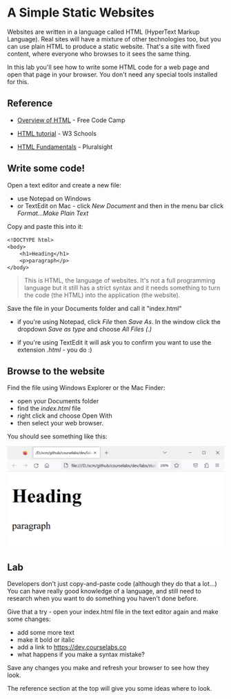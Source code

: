 # A Simple Static Websites

Websites are written in a language called HTML (HyperText Markup Language). Real sites will have a mixture of other technologies too, but you can use plain HTML to produce a static website. That's a site with fixed content, where everyone who browses to it sees the same thing.

In this lab you'll see how to write some HTML code for a web page and open that page in your browser. You don't need any special tools installed for this.

## Reference

- [Overview of HTML](https://www.freecodecamp.org/news/what-is-html-definition-and-meaning/) - Free Code Camp

- [HTML tutorial](https://www.w3schools.com/html/) - W3 Schools

- [HTML Fundamentals](https://app.pluralsight.com/library/courses/html-fundamentals/table-of-contents) - Pluralsight

## Write some code!

Open a text editor and create a new file:

- use Notepad on Windows
- or TextEdit on Mac - click _New Document_ and then in the menu bar click _Format...Make Plain Text_

Copy and paste this into it:

```
<!DOCTYPE html>
<body>
    <h1>Heading</h1>
    <p>paragraph</p>
</body>
```

> This is  HTML,  the language of websites. It's not a full programming language but it still has a strict syntax and it needs something to turn the code (the HTML) into the application (the website).

Save the file in your Documents folder and call it "index.html"

- if you're using Notepad, click _File_ then  _Save As_. In the window click the dropdown _Save as type_ and choose _All Files (*.*)_

- if you're using TextEdit it will ask you to confirm you want to use the extension _.html_ - you do :)


## Browse to the website

Find the file using Windows Explorer or the Mac Finder:

- open your Documents folder
- find the _index.html_ file
- right click and choose Open With 
- then select your web browser. 

You should see something like this:

![Static website screenshot](/img/static-website/index.png)

## Lab

Developers don't just copy-and-paste code (although they do that a lot...) You can have really good knowledge of a language, and still need to research when you want to do something you haven't done before.

Give that a try - open your index.html file in the text editor again and make some changes:

- add some more text
- make it bold or italic
- add a link to https://dev.courselabs.co
- what happens if you make a syntax mistake?

Save any changes you make and refresh your browser to see how they look.

The reference section at the top will give you some ideas where to look.